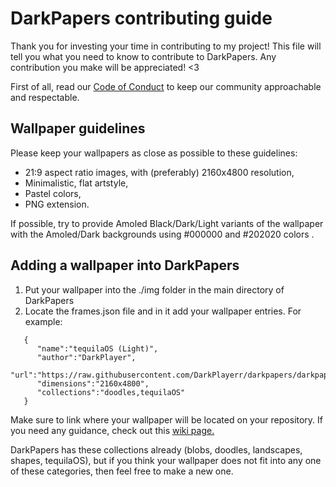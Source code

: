 # DarkPapers contributing guide

Thank you for investing your time in contributing to my project! This file will tell you what you need to know to contribute to DarkPapers. Any contribution you make will be appreciated! <3

First of all, read our [Code of Conduct](./CODE_OF_CONDUCT.md) to keep our community approachable and respectable.

## Wallpaper guidelines

Please keep your wallpapers as close as possible to these guidelines:
- 21:9 aspect ratio images, with (preferably) 2160x4800 resolution,
- Minimalistic, flat artstyle,
- Pastel colors,
- PNG extension.

If possible, try to provide Amoled Black/Dark/Light variants of the wallpaper with the Amoled/Dark backgrounds using #000000 and #202020 colors .

## Adding a wallpaper into DarkPapers

1. Put your wallpaper into the ./img folder in the main directory of DarkPapers
2. Locate the frames.json file and in it add your wallpaper entries. For example:
```
   {
      "name":"tequilaOS (Light)",
      "author":"DarkPlayer",
      "url":"https://raw.githubusercontent.com/DarkPlayerr/darkpapers/darkpapers/img/tequilaOS%20(light).png",
      "dimensions":"2160x4800",
      "collections":"doodles,tequilaOS"
   }
```

Make sure to link where your wallpaper will be located on your repository. If you need any guidance, check out this [wiki page.](https://github.com/jahirfiquitiva/Frames/wiki/Add-Wallpapers)

DarkPapers has these collections already (blobs, doodles, landscapes, shapes, tequilaOS), but if you think your wallpaper does not fit into any one of these categories, then feel free to make a new one.
